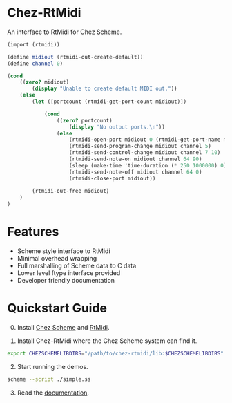 # Chez-RtMidi
An interface to RtMidi for Chez Scheme.

```scheme
(import (rtmidi))

(define midiout (rtmidi-out-create-default))
(define channel 0)

(cond 
    ((zero? midiout)
        (display "Unable to create default MIDI out."))
    (else
        (let ([portcount (rtmidi-get-port-count midiout)])

            (cond 
                ((zero? portcount)
                    (display "No output ports.\n"))
                (else 
                    (rtmidi-open-port midiout 0 (rtmidi-get-port-name midiout 0))
                    (rtmidi-send-program-change midiout channel 5)
                    (rtmidi-send-control-change midiout channel 7 10)
                    (rtmidi-send-note-on midiout channel 64 90)
                    (sleep (make-time 'time-duration (* 250 1000000) 0))))
                    (rtmidi-send-note-off midiout channel 64 0)
                    (rtmidi-close-port midiout))
            
        (rtmidi-out-free midiout)
    )
)
```


# Features

* Scheme style interface to RtMidi
* Minimal overhead wrapping
* Full marshalling of Scheme data to C data
* Lower level ftype interface provided
* Developer friendly documentation


# Quickstart Guide

0. Install [Chez Scheme](https://github.com/cisco/ChezScheme) and [RtMidi](https://github.com/thestk/rtmidi/).

1. Install Chez-RtMidi where the Chez Scheme system can find it.
```bash
export CHEZSCHEMELIBDIRS="/path/to/chez-rtmidi/lib:$CHEZSCHEMELIBDIRS"
```

2. Start running the demos.
```bash
scheme --script ./simple.ss
```

3. Read the [documentation](https://outcue.github.io/chez-rtmidi/).
